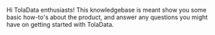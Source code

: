 Hi TolaData enthusiasts! This knowledgebase is meant show you some basic how-to's about the product, and answer any questions you might have on getting started with TolaData.

